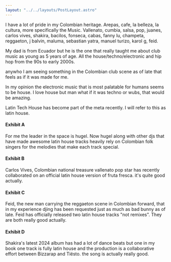 ```yaml
---
layout: "../../layouts/PostLayout.astro"
---
```


I have a lot of pride in my Colombian heritage. Arepas, cafe, la belleza, la cultura, more specifically the Music. Vallenato, cumbia, salsa, pop, juanes, carlos vives, shakira, bacilos, fonseca, cabas, fanny lu, champeta, reggaeton, j balvin, maluma, sebastian yatra, manuel turizo, karol g, feid. 

My dad is from Ecuador but he is the one that really taught me about club music as young as 5 years of age. All the house/techno/electronic and hip hop from the 90s to early 2000s.

anywho I am seeing something in the Colombian club scene as of late that feels as if it was made for me.

In my opinion the electronic music that is most palatable for humans seems to be house.
I love house but man what if it was techno or wubs, that would be amazing.

Latin Tech House has become part of the meta recently. I will refer to this as latin house.

#### Exhibit A
For me the leader in the space is hugel. Now hugel along with other djs that have made awesome latin house tracks heavily rely on Colombian folk singers for the melodies that make each track special.

#### Exhibit B
Carlos Vives, Colombian national treasure vallenato pop star has recently collaborated on an official latin house version of fruta fresca. it's quite good actually.

#### Exhibit C
Feid, the new man carrying the reggaeton scene in Colombian forward, that in my experience djing has been requested just as much as bad bunny as of late. Feid has officially released two latin house tracks "not remixes". They are both really good actually.

#### Exhibit D
Shakira's latest 2024 album has had a lot of dance beats but one in my book one track is fully latin house and the production is a collaborative effort between Bizzarap and Tiësto. the song is actually really good.
